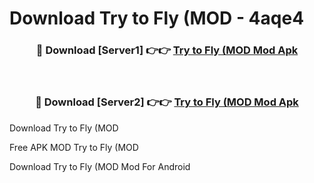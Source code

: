# Download Try to Fly (MOD - 4aqe4



<div align="center">
<h3>🔴 Download [Server1] 👉👉 <a href="https://momento.my/?title=Try_to_Fly_(MOD">Try to Fly (MOD Mod Apk</a></h3><br>

<h3>🔴 Download [Server2] 👉👉 <a href="https://momento.my/?title=Try_to_Fly_(MOD">Try to Fly (MOD Mod Apk</a></h3>
</div>



Download Try to Fly (MOD 

Free APK MOD Try to Fly (MOD 

Download Try to Fly (MOD Mod For Android
